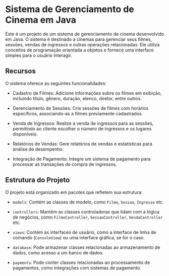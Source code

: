 # Sistema de Gerenciamento de Cinema em Java

Este é um projeto de um sistema de gerenciamento de cinema desenvolvido em Java. O sistema é destinado a cinemas para gerenciar seus filmes, sessões, vendas de ingressos e outras operações relacionadas. Ele utiliza conceitos de programação orientada a objetos e fornece uma interface simples para o usuário interagir.

## Recursos

O sistema oferece as seguintes funcionalidades:

- Cadastro de Filmes: Adicione informações sobre os filmes em exibição, incluindo título, gênero, duração, elenco, diretor, entre outros.

- Gerenciamento de Sessões: Crie sessões de filmes com horários específicos, associando-as a filmes previamente cadastrados.

- Venda de Ingressos: Realize a venda de ingressos para as sessões, permitindo ao cliente escolher o número de ingressos e os lugares disponíveis.

- Relatórios de Vendas: Gere relatórios de vendas e estatísticas para análise de desempenho.

- Integração de Pagamento: Integre um sistema de pagamento para processar as transações de compra de ingressos.

## Estrutura do Projeto

O projeto está organizado em pacotes que refletem sua estrutura:

- `models`: Contém as classes de modelo, como `Filme`, `Sessao`, `Ingresso` etc.

- `controllers`: Mantém as classes controladoras que lidam com a lógica de negócios, como `FilmeController`, `SessaoController`, `VendaController` etc.

- `views`: Contém as interfaces de usuário, como a interface de linha de comando (`ConsoleView`) ou uma interface gráfica, se for o caso.

- `database`: Pode armazenar classes relacionadas ao armazenamento de dados, como acesso a um banco de dados.

- `payments`: Pode conter classes relacionadas ao processamento de pagamentos, como integrações com sistemas de pagamento.
